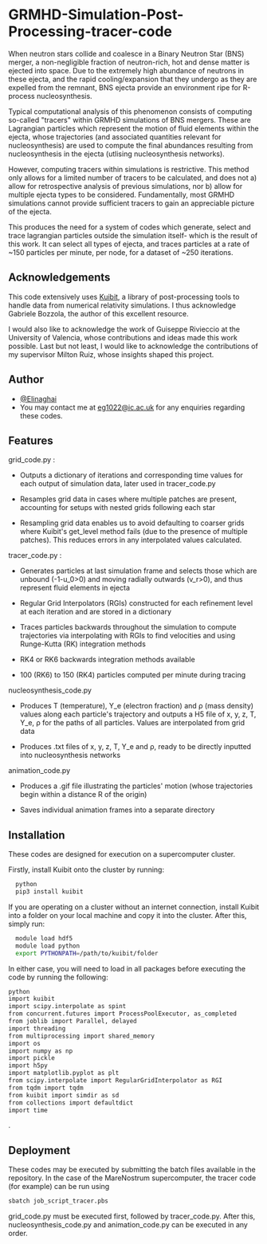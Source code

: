 
# GRMHD-Simulation-Post-Processing-tracer-code

When neutron stars collide and coalesce in a Binary Neutron Star (BNS) merger, a non-negligible fraction of
neutron-rich, hot and dense matter is ejected into space. Due to the extremely high abundance of neutrons
in these ejecta, and the rapid cooling/expansion that they undergo as they are expelled from the remnant, 
BNS ejecta provide an environment ripe for R-process nucleosynthesis.

Typical computational analysis of this phenomenon consists of computing so-called "tracers" within GRMHD simulations 
of BNS mergers. These are Lagrangian particles which represent the motion of fluid elements within the ejecta, whose 
trajectories (and associated quantities relevant for nucleosynthesis) are used to compute the final abundances 
resulting from nucleosynthesis in the ejecta (utlising nucleosynthesis networks).

However, computing tracers within simulations is restrictive. This method only allows for a limited number of tracers
to be calculated, and does not a) allow for retrospective analysis of previous simulations, nor
 b) allow for multiple ejecta types to be considered. 
Fundamentally, most GRMHD simulations cannot provide sufficient tracers to gain an appreciable picture of the ejecta.

This produces the need for a system of codes which generate, select and trace lagrangian particles outside 
the simulation itself- which is the result of this work. It can select all types of ejecta, and traces particles at 
a rate of ~150 particles per minute, per node, for a dataset of ~250 iterations. 


## Acknowledgements


 This code extensively uses [Kuibit](https://sbozzolo.github.io/kuibit/index.html#), a library of post-processing tools to handle data from numerical relativity simulations. I thus acknowledge Gabriele Bozzola, the author of this excellent resource.

I would also like to acknowledge the work of Guiseppe Rivieccio at the University of Valencia, whose contributions and ideas made this work possible.
Last but not least, I would like to acknowledge the contributions of my supervisor Milton Ruiz, whose insights shaped this project.
## Author

- [@Elinaghai](https://github.com/Elinaghai)
- You may contact me at eg1022@ic.ac.uk for any enquiries regarding these codes.


## Features

grid_code.py :

- Outputs a dictionary of iterations and corresponding time values for each output of simulation data, later used in tracer_code.py

- Resamples grid data in cases where multiple patches are present, accounting for setups with nested grids following each star

- Resampling grid data enables us to avoid defaulting to coarser grids where Kuibit's get_level method fails (due to the presence of multiple patches). This reduces errors in any interpolated values calculated.


tracer_code.py :

- Generates particles at last simulation frame and selects those which are unbound (-1-u_0>0) and moving radially outwards (v_r>0), and thus represent fluid elements in ejecta

- Regular Grid Interpolators (RGIs) constructed for each refinement level at each iteration and are stored in a dictionary

- Traces particles backwards throughout the simulation to compute trajectories via interpolating with RGIs to find velocities and using Runge-Kutta (RK) integration methods

- RK4 or RK6 backwards integration methods available

- 100 (RK6) to 150 (RK4) particles computed per minute during tracing


nucleosynthesis_code.py

- Produces T (temperature), Y_e  (electron fraction) and ρ (mass density) values along each particle's trajectory and outputs a H5 file of x, y, z, T, Y_e, ρ for the paths of all particles. Values are interpolated from grid data

- Produces .txt files of x, y, z, T, Y_e and ρ, ready to be directly inputted into nucleosynthesis networks

animation_code.py

- Produces a .gif file illustrating the particles' motion (whose trajectories begin within a distance R of the origin)

- Saves individual animation frames into a separate directory







## Installation
These codes are designed for execution on a supercomputer cluster.

Firstly, install Kuibit onto the cluster by running: 

```bash
  python
  pip3 install kuibit
```
If you are operating on a cluster without an internet connection, install Kuibit into a folder on your local machine and copy it into the cluster. After this, simply run:

```bash
  module load hdf5
  module load python
  export PYTHONPATH=/path/to/kuibit/folder
```
In either case, you will need to load in all packages before executing the code by running the following:

```bash
python
import kuibit
import scipy.interpolate as spint
from concurrent.futures import ProcessPoolExecutor, as_completed
from joblib import Parallel, delayed
import threading
from multiprocessing import shared_memory
import os
import numpy as np
import pickle
import h5py
import matplotlib.pyplot as plt
from scipy.interpolate import RegularGridInterpolator as RGI
from tqdm import tqdm
from kuibit import simdir as sd
from collections import defaultdict
import time

```

. 
## Deployment

These codes may be executed by submitting the batch files available in the repository. In the case of the MareNostrum supercomputer, the tracer code (for example) can be run using
```bash
sbatch job_script_tracer.pbs
```
grid_code.py must be executed first, followed by tracer_code.py. After this, nucleosynthesis_code.py and animation_code.py can be executed in any order.
